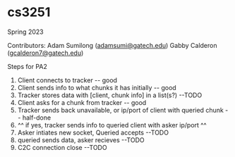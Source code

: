# cs3251
Spring 2023

Contributors:
Adam Sumilong (adamsumi@gatech.edu)
Gabby Calderon (gcalderon7@gatech.edu)

Steps for PA2
1. Client connects to tracker -- good
2. Client sends info to what chunks it has initially -- good
3. Tracker stores data with [client, chunk info] in a list(s?) --TODO
4. Client asks for a chunk from tracker -- good
5. Tracker sends back unavailable, or ip/port of client with queried chunk -- half-done
6. ^^ if yes, tracker sends info to queried client with asker ip/port ^^
7. Asker intiates new socket, Queried accepts --TODO
8. queried sends data, asker recieves --TODO
9. C2C connection close --TODO
